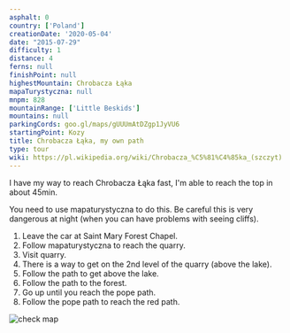 ```yaml
---
asphalt: 0
country: ['Poland']
creationDate: '2020-05-04'
date: "2015-07-29"
difficulty: 1
distance: 4
ferns: null
finishPoint: null
highestMountain: Chrobacza Łąka
mapaTurystyczna: null
mnpm: 828
mountainRange: ['Little Beskids']
mountains: null
parkingCords: goo.gl/maps/gUUUmAtDZgp1JyVU6
startingPoint: Kozy
title: Chrobacza Łąka, my own path
type: tour
wiki: https://pl.wikipedia.org/wiki/Chrobacza_%C5%81%C4%85ka_(szczyt)
---
```


I have my way to reach Chrobacza Łąka fast, I'm able to reach the top in about 45min.

You need to use mapaturystyczna to do this. Be careful this is very dangerous at night (when you can have problems with seeing cliffs).

1. Leave the car at Saint Mary Forest Chapel.
2. Follow mapaturystyczna to reach the quarry.
3. Visit quarry.
4. There is a way to get on the 2nd level of the quarry (above the lake).
5. Follow the path to get above the lake.
6. Follow the path to the forest.
7. Go up until you reach the pope path.
8. Follow the pope path to reach the red path.

![check map](https://res.cloudinary.com/just-walking-me/image/upload/v1588619195/chrobacza.png "Check map")
